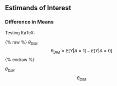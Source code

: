 ## Estimands of Interest

### Difference in Means

Testing KaTeX:

{% raw %}
$\theta_{DIM}$
$$\theta_{DIM} = E[Y \vert A = 1] - E[Y \vert A = 0]$$
{% endraw %}

$\theta_{DIM}$
$$\theta_{DIM}$$

